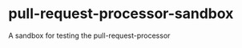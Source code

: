 pull-request-processor-sandbox
==============================

A sandbox for testing the pull-request-processor